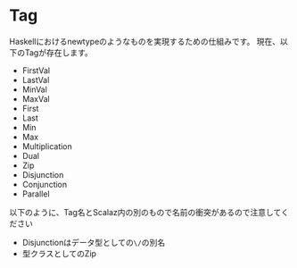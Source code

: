 # Tag

Haskellにおけるnewtypeのようなものを実現するための仕組みです。
現在、以下のTagが存在します。

- FirstVal
- LastVal
- MinVal
- MaxVal
- First
- Last
- Min
- Max
- Multiplication
- Dual
- Zip
- Disjunction
- Conjunction
- Parallel

以下のように、Tag名とScalaz内の別のもので名前の衝突があるので注意してください
- Disjunctionはデータ型としての`\/`の別名
- 型クラスとしてのZip
